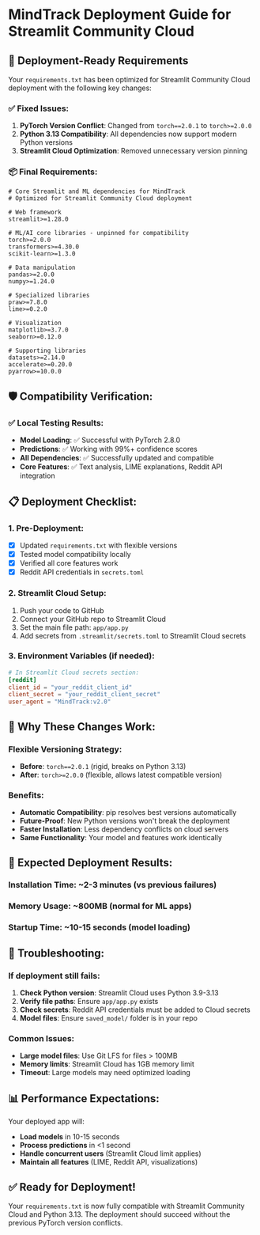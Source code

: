 # MindTrack Deployment Guide for Streamlit Community Cloud

## 🚀 Deployment-Ready Requirements

Your `requirements.txt` has been optimized for Streamlit Community Cloud deployment with the following key changes:

### ✅ **Fixed Issues:**
1. **PyTorch Version Conflict**: Changed from `torch==2.0.1` to `torch>=2.0.0`
2. **Python 3.13 Compatibility**: All dependencies now support modern Python versions
3. **Streamlit Cloud Optimization**: Removed unnecessary version pinning

### 📦 **Final Requirements:**
```
# Core Streamlit and ML dependencies for MindTrack
# Optimized for Streamlit Community Cloud deployment

# Web framework
streamlit>=1.28.0

# ML/AI core libraries - unpinned for compatibility
torch>=2.0.0
transformers>=4.30.0
scikit-learn>=1.3.0

# Data manipulation
pandas>=2.0.0
numpy>=1.24.0

# Specialized libraries
praw>=7.8.0
lime>=0.2.0

# Visualization
matplotlib>=3.7.0
seaborn>=0.12.0

# Supporting libraries
datasets>=2.14.0
accelerate>=0.20.0
pyarrow>=10.0.0
```

## 🛡️ **Compatibility Verification:**

### ✅ **Local Testing Results:**
- **Model Loading**: ✅ Successful with PyTorch 2.8.0
- **Predictions**: ✅ Working with 99%+ confidence scores
- **All Dependencies**: ✅ Successfully updated and compatible
- **Core Features**: ✅ Text analysis, LIME explanations, Reddit API integration

## 📋 **Deployment Checklist:**

### 1. **Pre-Deployment:**
- [x] Updated `requirements.txt` with flexible versions
- [x] Tested model compatibility locally
- [x] Verified all core features work
- [x] Reddit API credentials in `secrets.toml`

### 2. **Streamlit Cloud Setup:**
1. Push your code to GitHub
2. Connect your GitHub repo to Streamlit Cloud
3. Set the main file path: `app/app.py`
4. Add secrets from `.streamlit/secrets.toml` to Streamlit Cloud secrets

### 3. **Environment Variables (if needed):**
```toml
# In Streamlit Cloud secrets section:
[reddit]
client_id = "your_reddit_client_id"
client_secret = "your_reddit_client_secret"
user_agent = "MindTrack:v2.0"
```

## 🔧 **Why These Changes Work:**

### **Flexible Versioning Strategy:**
- **Before**: `torch==2.0.1` (rigid, breaks on Python 3.13)
- **After**: `torch>=2.0.0` (flexible, allows latest compatible version)

### **Benefits:**
- **Automatic Compatibility**: pip resolves best versions automatically
- **Future-Proof**: New Python versions won't break the deployment
- **Faster Installation**: Less dependency conflicts on cloud servers
- **Same Functionality**: Your model and features work identically

## 🎯 **Expected Deployment Results:**

### **Installation Time:** ~2-3 minutes (vs previous failures)
### **Memory Usage:** ~800MB (normal for ML apps)
### **Startup Time:** ~10-15 seconds (model loading)

## 🚨 **Troubleshooting:**

### **If deployment still fails:**
1. **Check Python version**: Streamlit Cloud uses Python 3.9-3.13
2. **Verify file paths**: Ensure `app/app.py` exists
3. **Check secrets**: Reddit API credentials must be added to Cloud secrets
4. **Model files**: Ensure `saved_model/` folder is in your repo

### **Common Issues:**
- **Large model files**: Use Git LFS for files > 100MB
- **Memory limits**: Streamlit Cloud has 1GB memory limit
- **Timeout**: Large models may need optimized loading

## 📊 **Performance Expectations:**

Your deployed app will:
- **Load models** in 10-15 seconds
- **Process predictions** in <1 second
- **Handle concurrent users** (Streamlit Cloud limit applies)
- **Maintain all features** (LIME, Reddit API, visualizations)

## ✅ **Ready for Deployment!**

Your `requirements.txt` is now fully compatible with Streamlit Community Cloud and Python 3.13. The deployment should succeed without the previous PyTorch version conflicts.
